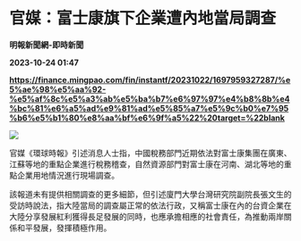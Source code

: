 # 官媒：富士康旗下企業遭內地當局調查
**明報新聞網-即時新聞**

**2023-10-24 01:47**

**https://finance.mingpao.com/fin/instantf/20231022/1697959327287/%e5%ae%98%e5%aa%92-%e5%af%8c%e5%a3%ab%e5%ba%b7%e6%97%97%e4%b8%8b%e4%bc%81%e6%a5%ad%e9%81%ad%e5%85%a7%e5%9c%b0%e7%95%b6%e5%b1%80%e8%aa%bf%e6%9f%a5%22%20target=%22blank**

![](https://fs.mingpao.com/fin/20231022/s00010/5e98955cbc9ad4f7b2ff7a6d78abaabe.jpg)

官媒《環球時報》引述消息人士指，中國稅務部門近期依法對富士康集團在廣東、江蘇等地的重點企業進行稅務稽查，自然資源部門對富士康在河南、湖北等地的重點企業用地情況進行現場調查。

該報道未有提供相關調查的更多細節，但引述廈門大學台灣研究院副院長張文生的受訪時說法，指大陸當局的調查屬正常的依法行政，又稱富士康在內的台資企業在大陸分享發展紅利獲得長足發展的同時，也應承擔相應的社會責任，為推動兩岸關係和平發展，發揮積極作用。